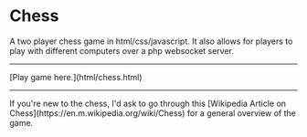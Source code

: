 # Chess
 A two player chess game in html/css/javascript.
It also allows for players to play with different computers over a php websocket server.
<hr>
 [Play game here.](html/chess.html)
<hr>
If you're new to the chess, I'd ask to go through this [Wikipedia Article on Chess](https://en.m.wikipedia.org/wiki/Chess) for a general overview of the game.
